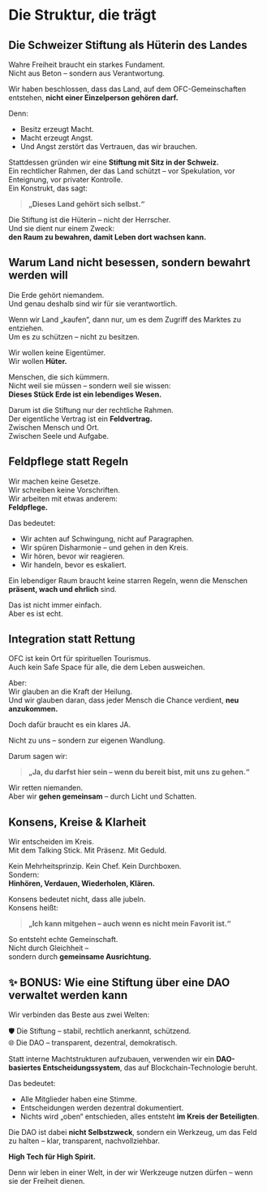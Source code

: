 # Die Struktur, die trägt

## Die Schweizer Stiftung als Hüterin des Landes

Wahre Freiheit braucht ein starkes Fundament.  
Nicht aus Beton – sondern aus Verantwortung.

Wir haben beschlossen, dass das Land, auf dem OFC-Gemeinschaften entstehen, **nicht einer Einzelperson gehören darf.**

Denn:
- Besitz erzeugt Macht.
- Macht erzeugt Angst.
- Und Angst zerstört das Vertrauen, das wir brauchen.

Stattdessen gründen wir eine **Stiftung mit Sitz in der Schweiz.**  
Ein rechtlicher Rahmen, der das Land schützt – vor Spekulation, vor Enteignung, vor privater Kontrolle.  
Ein Konstrukt, das sagt:  
> **„Dieses Land gehört sich selbst.“**

Die Stiftung ist die Hüterin – nicht der Herrscher.  
Und sie dient nur einem Zweck:  
**den Raum zu bewahren, damit Leben dort wachsen kann.**

## Warum Land nicht besessen, sondern bewahrt werden will

Die Erde gehört niemandem.  
Und genau deshalb sind wir für sie verantwortlich.

Wenn wir Land „kaufen“, dann nur, um es dem Zugriff des Marktes zu entziehen.  
Um es zu schützen – nicht zu besitzen.

Wir wollen keine Eigentümer.  
Wir wollen **Hüter.**

Menschen, die sich kümmern.  
Nicht weil sie müssen – sondern weil sie wissen:  
**Dieses Stück Erde ist ein lebendiges Wesen.**

Darum ist die Stiftung nur der rechtliche Rahmen.  
Der eigentliche Vertrag ist ein **Feldvertrag.**  
Zwischen Mensch und Ort.  
Zwischen Seele und Aufgabe.

## Feldpflege statt Regeln

Wir machen keine Gesetze.  
Wir schreiben keine Vorschriften.  
Wir arbeiten mit etwas anderem:  
**Feldpflege.**

Das bedeutet:
- Wir achten auf Schwingung, nicht auf Paragraphen.
- Wir spüren Disharmonie – und gehen in den Kreis.
- Wir hören, bevor wir reagieren.
- Wir handeln, bevor es eskaliert.

Ein lebendiger Raum braucht keine starren Regeln, wenn die Menschen **präsent, wach und ehrlich** sind.

Das ist nicht immer einfach.  
Aber es ist echt.

## Integration statt Rettung

OFC ist kein Ort für spirituellen Tourismus.  
Auch kein Safe Space für alle, die dem Leben ausweichen.

Aber:  
Wir glauben an die Kraft der Heilung.  
Und wir glauben daran, dass jeder Mensch die Chance verdient, **neu anzukommen.**

Doch dafür braucht es ein klares JA.

Nicht zu uns – sondern zur eigenen Wandlung.

Darum sagen wir:
> **„Ja, du darfst hier sein – wenn du bereit bist, mit uns zu gehen.“**

Wir retten niemanden.  
Aber wir **gehen gemeinsam** – durch Licht und Schatten.

## Konsens, Kreise & Klarheit

Wir entscheiden im Kreis.  
Mit dem Talking Stick. Mit Präsenz. Mit Geduld.

Kein Mehrheitsprinzip. Kein Chef. Kein Durchboxen.  
Sondern:  
**Hinhören, Verdauen, Wiederholen, Klären.**

Konsens bedeutet nicht, dass alle jubeln.  
Konsens heißt:  
> **„Ich kann mitgehen – auch wenn es nicht mein Favorit ist.“**

So entsteht echte Gemeinschaft.  
Nicht durch Gleichheit –  
sondern durch **gemeinsame Ausrichtung.**

## ✨ BONUS: Wie eine Stiftung über eine DAO verwaltet werden kann

Wir verbinden das Beste aus zwei Welten:

🛡️ Die Stiftung – stabil, rechtlich anerkannt, schützend.  
🌐 Die DAO – transparent, dezentral, demokratisch.

Statt interne Machtstrukturen aufzubauen, verwenden wir ein **DAO-basiertes Entscheidungssystem**, das auf Blockchain-Technologie beruht.

Das bedeutet:
- Alle Mitglieder haben eine Stimme.
- Entscheidungen werden dezentral dokumentiert.
- Nichts wird „oben“ entschieden, alles entsteht **im Kreis der Beteiligten**.

Die DAO ist dabei **nicht Selbstzweck**, sondern ein Werkzeug, um das Feld zu halten – klar, transparent, nachvollziehbar.

**High Tech für High Spirit.**

Denn wir leben in einer Welt, in der wir Werkzeuge nutzen dürfen – wenn sie der Freiheit dienen.